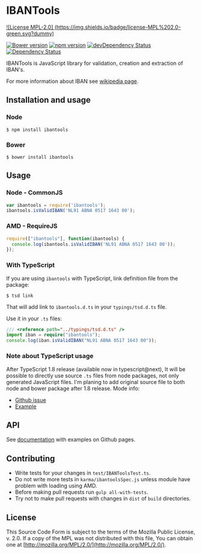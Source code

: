 # IBANTools

[![License MPL-2.0] (https://img.shields.io/badge/license-MPL%202.0-green.svg?dummy)](https://github.com/Simplify/ibantools/blob/master/LICENSE)

[![Bower version](https://badge.fury.io/bo/ibantools.svg)](https://badge.fury.io/bo/ibantools)
[![npm version](https://badge.fury.io/js/ibantools.svg)](https://badge.fury.io/js/ibantools)
[![devDependency Status](https://david-dm.org/simplify/ibantools/dev-status.svg)](https://david-dm.org/simplify/ibantools#info=devDependencies)
[![Dependency Status](https://david-dm.org/simplify/ibantools.svg)](https://david-dm.org/simplify/ibantools)



IBANTools is JavaScript library for validation, creation and extraction of IBAN's.

For more information about IBAN see [wikipedia page](https://en.wikipedia.org/wiki/International_Bank_Account_Number).

## Installation and usage

### Node

```
$ npm install ibantools
```

### Bower

```
$ bower install ibantools
```

## Usage

### Node - CommonJS

```js
var ibantools = require('ibantools');
ibantools.isValidIBAN('NL91 ABNA 0517 1643 00');
```

### AMD - RequireJS

```js
require(["ibantools"], function(ibantools) {
  console.log(ibantools.isValidIBAN('NL91 ABNA 0517 1643 00'));
});
```

### With TypeScript

If you are using `ibantools` with TypeScript, link definition file from the package:

```
$ tsd link
```

That will add link to `ibantools.d.ts` in your `typings/tsd.d.ts` file.

Use it in your `.ts` files:

```ts
/// <reference path="../typings/tsd.d.ts" /> 
import iban = require("ibantools");
console.log(iban.isValidIBAN("NL91 ABNA 0517 1643 00"));
```

### Note about TypeScript usage

After TypeScript 1.8 release (available now in typescript@next), It will be possible to directly use source `.ts` files from node packages, not only generated JavaScript files.
I'm planing to add original source file to both node and bower package after 1.8 release.
Mode info:

* [Github issue](https://github.com/Microsoft/TypeScript/issues/247)
* [Example](https://github.com/chanon/typescript_module_example)

## API

See [documentation](http://simplify.github.io/ibantools) with examples on Github pages.

## Contributing

* Write tests for your changes in `test/IBANToolsTest.ts`.
* Do not write more tests in `karma/ibantoolsSpec.js` unless module have problem with loading using AMD.
* Before making pull requests run `gulp all-with-tests`.
* Try not to make pull requests with changes in `dist` of `build` directories.

## License

This Source Code Form is subject to the terms of the Mozilla Public
License, v. 2.0. If a copy of the MPL was not distributed with this
file, You can obtain one at [http://mozilla.org/MPL/2.0/](http://mozilla.org/MPL/2.0/).
